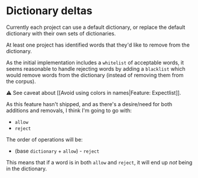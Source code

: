 # Dictionary deltas

Currently each project can use a default dictionary, or replace the default dictionary with their own sets of dictionaries.

At least one project has identified words that they'd like to remove from the dictionary.

As the initial implementation includes a `whitelist` of acceptable words, it seems reasonable to handle rejecting words by adding a `blacklist` which would remove words from the dictionary (instead of removing them from the corpus).

⚠️ See caveat about [[Avoid using colors in names|Feature: Expectlist]].

As this feature hasn't shipped, and as there's a desire/need for both additions and removals, I think I'm going to go with:

* `allow`
* `reject`

The order of operations will be:
* (base `dictionary` + `allow`) - `reject`

This means that if a word is in both `allow` and `reject`, it will end up *not* being in the dictionary.